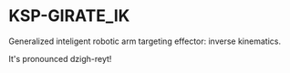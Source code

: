 # KSP-GIRATE_IK

Generalized inteligent robotic arm targeting effector: inverse kinematics.

It's pronounced dzigh-reyt!

